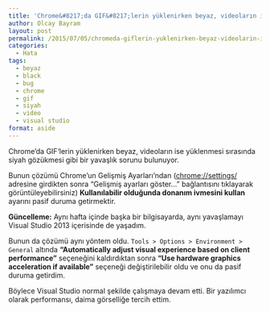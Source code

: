 ```yaml
---
title: 'Chrome&#8217;da GIF&#8217;lerin yüklenirken beyaz, videoların ise siyah gözükmesi sorunu'
author: Olcay Bayram
layout: post
permalink: /2015/07/05/chromeda-giflerin-yuklenirken-beyaz-videolarin-ise-siyah-gozukmesi-sorunu/
categories:
  - Hata
tags:
  - beyaz
  - black
  - bug
  - chrome
  - gif
  - siyah
  - video
  - visual studio
format: aside
---
```

Chrome&#8217;da GIF&#8216;lerin yüklenirken beyaz, videoların ise yüklenmesi sırasında siyah gözükmesi gibi bir yavaşlık sorunu bulunuyor.

Bunun çözümü Chrome&#8217;un Gelişmiş Ayarları&#8217;ndan (<a href="//settings/" target="_blank" data-proofer-ignore>chrome://settings/</a> adresine girdikten sonra &#8220;Gelişmiş ayarları göster&#8230;&#8221; bağlantısını tıklayarak görüntüleyebilirsiniz) **Kullanılabilir olduğunda donanım ivmesini kullan** ayarını pasif duruma getirmektir.

<!--more-->

**Güncelleme:** Aynı hafta içinde başka bir bilgisayarda, aynı yavaşlamayı Visual Studio 2013 içerisinde de yaşadım.

Bunun da çözümü aynı yöntem oldu. `Tools > Options > Environment > General` altında **“Automatically adjust visual experience based on client performance”** seçeneğini kaldırdıktan sonra **“Use hardware graphics acceleration if available”** seçeneği değiştirilebilir oldu ve onu da pasif duruma getirdim.

Böylece Visual Studio normal şekilde çalışmaya devam etti. Bir yazılımcı olarak performansı, daima görselliğe tercih ettim.